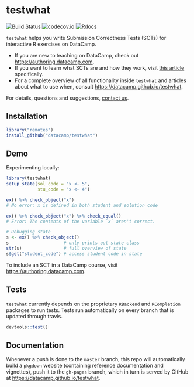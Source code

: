 # testwhat

[![Build Status](https://api.travis-ci.org/datacamp/testwhat.svg?branch=master)](https://travis-ci.org/datacamp/testwhat)
[![codecov.io](https://codecov.io/github/datacamp/testwhat/coverage.svg?branch=master)](https://codecov.io/github/datacamp/testwhat?branch=master)
[![Rdocs](http://www.rdocumentation.org/badges/version/testwhat)](http://www.rdocumentation.org/packages/testwhat)

`testwhat` helps you write Submission Correctness Tests (SCTs) for interactive R exercises on DataCamp.

- If you are new to teaching on DataCamp, check out https://authoring.datacamp.com.
- If you want to learn what SCTs are and how they work, visit [this article](https://authoring.datacamp.com/courses/exercises/technical-details/sct.html) specifically.
- For a complete overview of all functionality inside `testwhat` and articles about what to use when, consult https://datacamp.github.io/testwhat.

For details, questions and suggestions, [contact us](mailto:content-engineering@datacamp.com).


## Installation

```R
library("remotes")
install_github("datacamp/testwhat")
```

## Demo

Experimenting locally:

```R
library(testwhat)
setup_state(sol_code = "x <- 5",
            stu_code = "x <- 4")

ex() %>% check_object("x")
# No error: x is defined in both student and solution code

ex() %>% check_object("x") %>% check_equal()
# Error: The contents of the variable `x` aren't correct.

# Debugging state
s <- ex() %>% check_object()
s                     # only prints out state class
str(s)                # full overview of state
s$get("student_code") # access student code in state
```

To include an SCT in a DataCamp course, visit https://authoring.datacamp.com.

## Tests

`testwhat` currently depends on the proprietary `RBackend` and `RCompletion` packages to run tests. Tests run automatically on every branch that is updated through travis.

```R
devtools::test()
```

## Documentation

Whenever a push is done to the `master` branch, this repo will automatically build a `pkgdown` website (containing reference documentation and vignettes), push it to the `gh-pages` branch, which in turn is served by GitHub at https://datacamp.github.io/testwhat.

